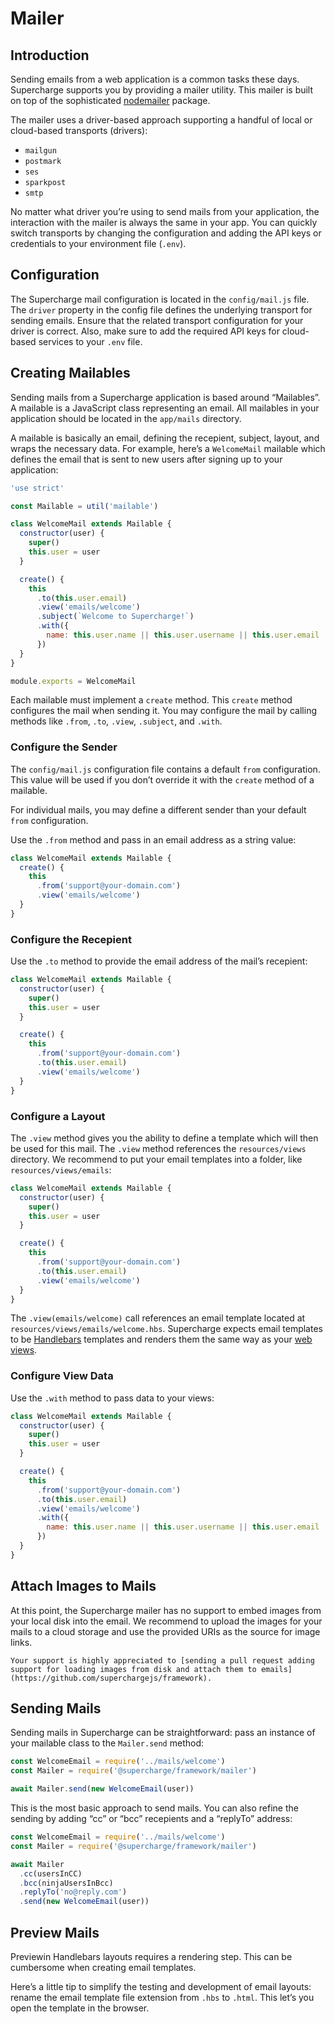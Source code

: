 # Mailer


## Introduction
Sending emails from a web application is a common tasks these days. Supercharge supports you by providing a mailer utility. This mailer is built on top of the sophisticated [nodemailer](https://nodemailer.com/) package.

The mailer uses a driver-based approach supporting a handful of local or cloud-based transports (drivers):

- `mailgun`
- `postmark`
- `ses`
- `sparkpost`
- `smtp`

No matter what driver you’re using to send mails from your application, the interaction with the mailer is always the same in your app. You can quickly switch transports by changing the configuration and adding the API keys or credentials to your environment file (`.env`).


## Configuration
The Supercharge mail configuration is located in the `config/mail.js` file. The `driver` property in the config file defines the underlying transport for sending emails. Ensure that the related transport configuration for your driver is correct. Also, make sure to add the required API keys for cloud-based services to your `.env` file.


## Creating Mailables
Sending mails from a Supercharge application is based around “Mailables”. A mailable is a JavaScript class representing an email. All mailables in your application should be located in the `app/mails` directory.

A mailable is basically an email, defining the recepient, subject, layout, and wraps the necessary data. For example, here’s a `WelcomeMail` mailable which defines the email that is sent to new users after signing up to your application:

```js
'use strict'

const Mailable = util('mailable')

class WelcomeMail extends Mailable {
  constructor(user) {
    super()
    this.user = user
  }

  create() {
    this
      .to(this.user.email)
      .view('emails/welcome')
      .subject(`Welcome to Supercharge!`)
      .with({
        name: this.user.name || this.user.username || this.user.email
      })
  }
}

module.exports = WelcomeMail
```

Each mailable must implement a `create` method. This `create` method configures the mail when sending it. You may configure the mail by calling methods like `.from`, `.to`, `.view`, `.subject`, and `.with`.


### Configure the Sender
The `config/mail.js` configuration file contains a default `from` configuration. This value will be used if you don’t override it with the `create` method of a mailable.

For individual mails, you may define a different sender than your default `from` configuration.

Use the `.from` method and pass in an email address as a string value:

```js
class WelcomeMail extends Mailable {
  create() {
    this
      .from('support@your-domain.com')
      .view('emails/welcome')
  }
}
```


### Configure the Recepient
Use the `.to` method to provide the email address of the mail’s recepient:

```js
class WelcomeMail extends Mailable {
  constructor(user) {
    super()
    this.user = user
  }

  create() {
    this
      .from('support@your-domain.com')
      .to(this.user.email)
      .view('emails/welcome')
  }
}
```


### Configure a Layout
The `.view` method gives you the ability to define a template which will then be used for this mail. The `.view` method references the `resources/views` directory. We recommend to put your email templates into a folder, like `resources/views/emails`:

```js
class WelcomeMail extends Mailable {
  constructor(user) {
    super()
    this.user = user
  }

  create() {
    this
      .from('support@your-domain.com')
      .to(this.user.email)
      .view('emails/welcome')
  }
}
```

The `.view(emails/welcome)` call references an email template located at `resources/views/emails/welcome.hbs`. Supercharge expects email templates to be [Handlebars](/docs/{{version}}/handlebars) templates and renders them the same way as your [web views](/docs//{{version}}/views).


### Configure View Data
Use the `.with` method to pass data to your views:

```js
class WelcomeMail extends Mailable {
  constructor(user) {
    super()
    this.user = user
  }

  create() {
    this
      .from('support@your-domain.com')
      .to(this.user.email)
      .view('emails/welcome')
      .with({
        name: this.user.name || this.user.username || this.user.email
      })
  }
}
```


## Attach Images to Mails
At this point, the Supercharge mailer has no support to embed images from your local disk into the email. We recommend to upload the images for your mails to a cloud storage and use the provided URIs as the source for image links.

```info
Your support is highly appreciated to [sending a pull request adding support for loading images from disk and attach them to emails](https://github.com/superchargejs/framework).

```


## Sending Mails
Sending mails in Supercharge can be straightforward: pass an instance of your mailable class to the `Mailer.send` method:

```js
const WelcomeEmail = require('../mails/welcome')
const Mailer = require('@supercharge/framework/mailer')

await Mailer.send(new WelcomeEmail(user))
```

This is the most basic approach to send mails. You can also refine the sending by adding “cc” or “bcc” recepients and a “replyTo” address:

```js
const WelcomeEmail = require('../mails/welcome')
const Mailer = require('@supercharge/framework/mailer')

await Mailer
  .cc(usersInCC)
  .bcc(ninjaUsersInBcc)
  .replyTo('no@reply.com')
  .send(new WelcomeEmail(user))
```


## Preview Mails
Previewin Handlebars layouts requires a rendering step. This can be cumbersome when creating email templates.

Here’s a little tip to simplify the testing and development of email layouts: rename the email template file extension from `.hbs` to `.html`. This let’s you open the template in the browser.


